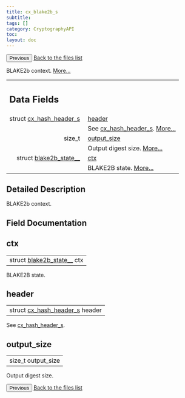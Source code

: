 ```yaml
---
title: cx_blake2b_s
subtitle:
tags: []
category: CryptographyAPI
toc:
layout: doc
---
```


<button class="uk-button uk-button-default uk-button-small uk-margin-medium-top" onclick="history.back()">Previous</button>
<a class="uk-button uk-button-default uk-button-small uk-margin-medium-top crypto-button" href="../../crypto-api/files">Back to the files list</a>


<p>BLAKE2b context.  
 <a href="../cx__blake2b__s#details">More...</a></p>
<table class="memberdecls">
<tr class="heading"><td colspan="4"><h2 class="groupheader"><a name="pub-attribs"></a>
Data Fields</h2></td></tr>
<tr class="memitem:ad5a251d434baeed078b92d184b5b29d5"><td class="memItemLeft" align="right" valign="top">struct <a class="el" href="../cx__hash__header__s">cx_hash_header_s</a>&#160;</td><td colspan="3" class="memItemRight" valign="bottom"><a class="el" href="../cx__blake2b__s#ad5a251d434baeed078b92d184b5b29d5">header</a></td></tr>
<tr class="memdesc:ad5a251d434baeed078b92d184b5b29d5"><td class="mdescLeft">&#160;</td><td colspan="3" class="mdescRight">See <a class="el" href="../cx__hash__header__s" title="Common message digest context, used as abstract type. ">cx_hash_header_s</a>.  <a href="#ad5a251d434baeed078b92d184b5b29d5">More...</a><br /></td></tr>
<tr class="memitem:a936e314fcab4e7bfe77e6ffde4e15e06"><td class="memItemLeft" align="right" valign="top">size_t&#160;</td><td colspan="3" class="memItemRight" valign="bottom"><a class="el" href="../cx__blake2b__s#a936e314fcab4e7bfe77e6ffde4e15e06">output_size</a></td></tr>
<tr class="memdesc:a936e314fcab4e7bfe77e6ffde4e15e06"><td class="mdescLeft">&#160;</td><td colspan="3" class="mdescRight">Output digest size.  <a href="#a936e314fcab4e7bfe77e6ffde4e15e06">More...</a><br /></td></tr>
<tr class="memitem:a1cb4f57a2c0cd875d964e0d670a6a8aa"><td class="memItemLeft" align="right" valign="top">struct <a class="el" href="../blake2b__state____">blake2b_state__</a>&#160;</td><td colspan="3" class="memItemRight" valign="bottom"><a class="el" href="../cx__blake2b__s#a1cb4f57a2c0cd875d964e0d670a6a8aa">ctx</a></td></tr>
<tr class="memdesc:a1cb4f57a2c0cd875d964e0d670a6a8aa"><td class="mdescLeft">&#160;</td><td colspan="3" class="mdescRight">BLAKE2B state.  <a href="#a1cb4f57a2c0cd875d964e0d670a6a8aa">More...</a><br /></td></tr>
</table>
<a name="details" id="details"></a>

## Detailed Description

<div class="textblock"><p>BLAKE2b context. </p>
</div><h2 class="groupheader">Field Documentation</h2>
<a id="a1cb4f57a2c0cd875d964e0d670a6a8aa"></a>
<h2 class="memtitle">ctx</h2>

<div class="memitem">
<div class="memproto">
      <table class="memname">
        <tr>
          <td class="memname">struct <a class="el" href="../blake2b__state____">blake2b_state__</a> ctx</td>
        </tr>
      </table>
</div><div class="memdoc">

<p>BLAKE2B state. </p>

</div>
</div>
<a id="ad5a251d434baeed078b92d184b5b29d5"></a>
<h2 class="memtitle">header</h2>

<div class="memitem">
<div class="memproto">
      <table class="memname">
        <tr>
          <td class="memname">struct <a class="el" href="../cx__hash__header__s">cx_hash_header_s</a> header</td>
        </tr>
      </table>
</div><div class="memdoc">

<p>See <a class="el" href="../cx__hash__header__s" title="Common message digest context, used as abstract type. ">cx_hash_header_s</a>. </p>

</div>
</div>
<a id="a936e314fcab4e7bfe77e6ffde4e15e06"></a>
<h2 class="memtitle">output_size</h2>

<div class="memitem">
<div class="memproto">
      <table class="memname">
        <tr>
          <td class="memname">size_t output_size</td>
        </tr>
      </table>
</div><div class="memdoc">

<p>Output digest size. </p>

</div>
</div>
<button class="uk-button uk-button-default uk-button-small uk-margin-medium-top" onclick="history.back()">Previous</button>
<a class="uk-button uk-button-default uk-button-small uk-margin-medium-top crypto-button" href="../../crypto-api/files">Back to the files list</a>

